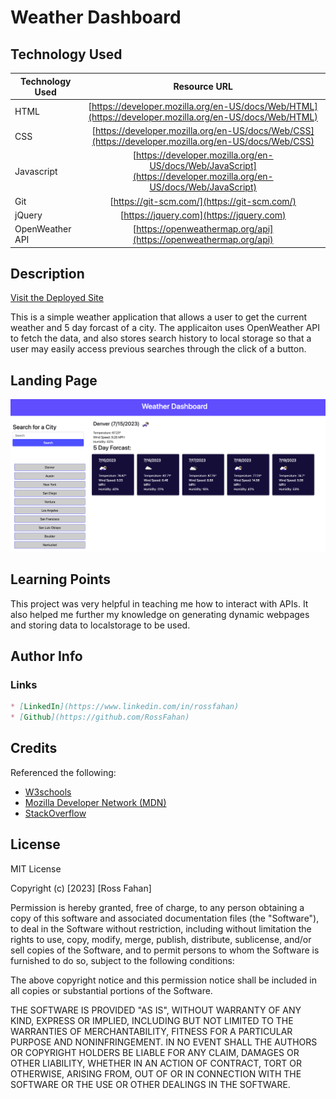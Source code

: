 # Weather Dashboard

## Technology Used 

| Technology Used         | Resource URL           | 
| ------------- |:-------------:| 
| HTML    | [https://developer.mozilla.org/en-US/docs/Web/HTML](https://developer.mozilla.org/en-US/docs/Web/HTML) | 
| CSS     | [https://developer.mozilla.org/en-US/docs/Web/CSS](https://developer.mozilla.org/en-US/docs/Web/CSS)      |   
| Javascript | [https://developer.mozilla.org/en-US/docs/Web/JavaScript](https://developer.mozilla.org/en-US/docs/Web/JavaScript)     |    
| Git | [https://git-scm.com/](https://git-scm.com/)     |   
| jQuery | [https://jquery.com](https://jquery.com)     |  
| OpenWeather API | [https://openweathermap.org/api](https://openweathermap.org/api)     |   

## Description 

[Visit the Deployed Site](https://rossfahan.github.io/weather-dashboard)

This is a simple weather application that allows a user to get the current weather and 5 day forcast of a city. The applicaiton uses OpenWeather API to fetch the data, and also stores search history to local storage so that a user may easily access previous searches through the click of a button.


## Landing Page
![Site Langing Page](./assets/images/WeatherDash.png)


## Learning Points 

This project was very helpful in teaching me how to interact with APIs. It also helped me further my knowledge on generating dynamic webpages and storing data to localstorage to be used.

## Author Info
### Links

```md
* [LinkedIn](https://www.linkedin.com/in/rossfahan)
* [Github](https://github.com/RossFahan)
```


## Credits

Referenced the following:
* [W3schools](https://www.w3schools.com/)
* [Mozilla Developer Network (MDN)](https://developer.mozilla.org/)
* [StackOverflow](https://stackoverflow.com)

## License

MIT License

Copyright (c) [2023] [Ross Fahan]

Permission is hereby granted, free of charge, to any person obtaining a copy
of this software and associated documentation files (the "Software"), to deal
in the Software without restriction, including without limitation the rights
to use, copy, modify, merge, publish, distribute, sublicense, and/or sell
copies of the Software, and to permit persons to whom the Software is
furnished to do so, subject to the following conditions:

The above copyright notice and this permission notice shall be included in all
copies or substantial portions of the Software.

THE SOFTWARE IS PROVIDED "AS IS", WITHOUT WARRANTY OF ANY KIND, EXPRESS OR
IMPLIED, INCLUDING BUT NOT LIMITED TO THE WARRANTIES OF MERCHANTABILITY,
FITNESS FOR A PARTICULAR PURPOSE AND NONINFRINGEMENT. IN NO EVENT SHALL THE
AUTHORS OR COPYRIGHT HOLDERS BE LIABLE FOR ANY CLAIM, DAMAGES OR OTHER
LIABILITY, WHETHER IN AN ACTION OF CONTRACT, TORT OR OTHERWISE, ARISING FROM,
OUT OF OR IN CONNECTION WITH THE SOFTWARE OR THE USE OR OTHER DEALINGS IN THE
SOFTWARE.